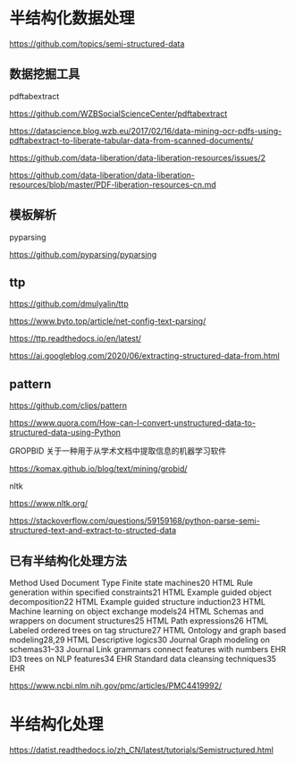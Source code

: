 # 半结构化数据处理


https://github.com/topics/semi-structured-data




## 数据挖掘工具

pdftabextract

https://github.com/WZBSocialScienceCenter/pdftabextract

https://datascience.blog.wzb.eu/2017/02/16/data-mining-ocr-pdfs-using-pdftabextract-to-liberate-tabular-data-from-scanned-documents/

https://github.com/data-liberation/data-liberation-resources/issues/2


https://github.com/data-liberation/data-liberation-resources/blob/master/PDF-liberation-resources-cn.md


## 模板解析

pyparsing

https://github.com/pyparsing/pyparsing

## ttp

https://github.com/dmulyalin/ttp

https://www.byto.top/article/net-config-text-parsing/

https://ttp.readthedocs.io/en/latest/

https://ai.googleblog.com/2020/06/extracting-structured-data-from.html

## pattern

https://github.com/clips/pattern

https://www.quora.com/How-can-I-convert-unstructured-data-to-structured-data-using-Python

GROPBID
关于一种用于从学术文档中提取信息的机器学习软件

https://komax.github.io/blog/text/mining/grobid/

nltk

https://www.nltk.org/


https://stackoverflow.com/questions/59159168/python-parse-semi-structured-text-and-extract-to-structed-data


## 已有半结构化处理方法

Method Used	Document Type
Finite state machines20	HTML
Rule generation within specified constraints21	HTML
Example guided object decomposition22	HTML
Example guided structure induction23	HTML
Machine learning on object exchange models24	HTML
Schemas and wrappers on document structures25	HTML
Path expressions26	HTML
Labeled ordered trees on tag structure27	HTML
Ontology and graph based modeling28,29	HTML
Descriptive logics30	Journal
Graph modeling on schemas31–33	Journal
Link grammars connect features with numbers	EHR
ID3 trees on NLP features34	EHR
Standard data cleansing techniques35	EHR

https://www.ncbi.nlm.nih.gov/pmc/articles/PMC4419992/


# 半结构化处理

https://datist.readthedocs.io/zh_CN/latest/tutorials/Semistructured.html